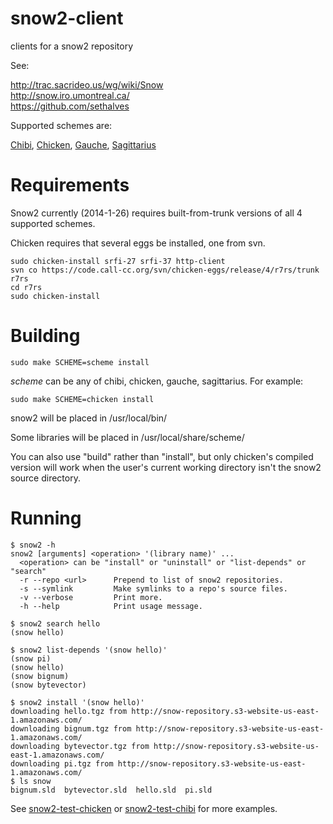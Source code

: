 snow2-client
============

clients for a snow2 repository

See:

  http://trac.sacrideo.us/wg/wiki/Snow <br>
  http://snow.iro.umontreal.ca/ <br>
  https://github.com/sethalves <br>

Supported schemes are:

<a href="http://synthcode.com/scheme/chibi/">Chibi</a>,
<a href="http://call-cc.org/">Chicken</a>,
<a href="http://practical-scheme.net/gauche/">Gauche</a>,
<a href="https://bitbucket.org/ktakashi/sagittarius-scheme/wiki/Home">Sagittarius</a>


Requirements
============

Snow2 currently (2014-1-26) requires built-from-trunk versions of all 4
supported schemes.

Chicken requires that several eggs be installed, one from svn.

```
sudo chicken-install srfi-27 srfi-37 http-client
svn co https://code.call-cc.org/svn/chicken-eggs/release/4/r7rs/trunk r7rs
cd r7rs
sudo chicken-install
```


Building
========

```
sudo make SCHEME=scheme install
```

*scheme* can be any of chibi, chicken, gauche, sagittarius.  For example:

```
sudo make SCHEME=chicken install
```

snow2 will be placed in /usr/local/bin/

Some libraries will be placed in /usr/local/share/scheme/

You can also use "build" rather than "install", but only chicken's
compiled version will work when the user's current working directory
isn't the snow2 source directory.


Running
=======

```
$ snow2 -h
snow2 [arguments] <operation> '(library name)' ...
  <operation> can be "install" or "uninstall" or "list-depends" or "search"
  -r --repo <url>      Prepend to list of snow2 repositories.
  -s --symlink         Make symlinks to a repo's source files.
  -v --verbose         Print more.
  -h --help            Print usage message.
```


```
$ snow2 search hello
(snow hello)
```

```
$ snow2 list-depends '(snow hello)'
(snow pi)
(snow hello)
(snow bignum)
(snow bytevector)
```

```
$ snow2 install '(snow hello)'
downloading hello.tgz from http://snow-repository.s3-website-us-east-1.amazonaws.com/
downloading bignum.tgz from http://snow-repository.s3-website-us-east-1.amazonaws.com/
downloading bytevector.tgz from http://snow-repository.s3-website-us-east-1.amazonaws.com/
downloading pi.tgz from http://snow-repository.s3-website-us-east-1.amazonaws.com/
$ ls snow
bignum.sld  bytevector.sld  hello.sld  pi.sld
```

See <a href="https://github.com/sethalves/snow2-test-chicken">snow2-test-chicken</a> or <a href="https://github.com/sethalves/snow2-test-chibi">snow2-test-chibi</a> for more examples.
